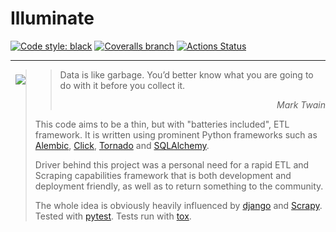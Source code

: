 # Illuminate

[![Code style: black](https://img.shields.io/badge/code%20style-black-000000.svg)](https://github.com/psf/black)
[![Coveralls branch](https://img.shields.io/coveralls/github/nikolamilojica/illuminate/develop)](https://img.shields.io/)
[![Actions Status](https://github.com/nikolamilojica/illuminate/workflows/Tests/badge.svg?branch=develop)](https://github.com/nikolamilojica/illuminate/actions)
___
<img align="left" style="margin:8px;" src="https://upload.wikimedia.org/wikipedia/commons/thumb/a/ac/Accueil_scribe_invert.png/241px-Accueil_scribe_invert.png">

>> Data is like garbage.
> You’d better know what you are going to do with it before you collect it.
>> <div align="right"><i>Mark Twain</i></div>
>
> This code aims to be a thin, but with "batteries included", ETL framework.
> It is written using prominent Python frameworks such as
> [Alembic](https://alembic.sqlalchemy.org/en/latest/),
> [Click](https://click.palletsprojects.com/),
> [Tornado](https://www.tornadoweb.org/en/stable/)
> and [SQLAlchemy](https://www.sqlalchemy.org/).
>
> Driver behind this project was a personal need for a rapid ETL and Scraping
> capabilities framework that is both development and deployment friendly,
> as well as to return something to the community.
>
> The whole idea is obviously heavily influenced by
> [django](https://www.djangoproject.com/) and
> [Scrapy](https://scrapy.org/).
> Tested with [pytest](https://docs.pytest.org/).
> Tests run with [tox](https://tox.wiki/en/latest/).
